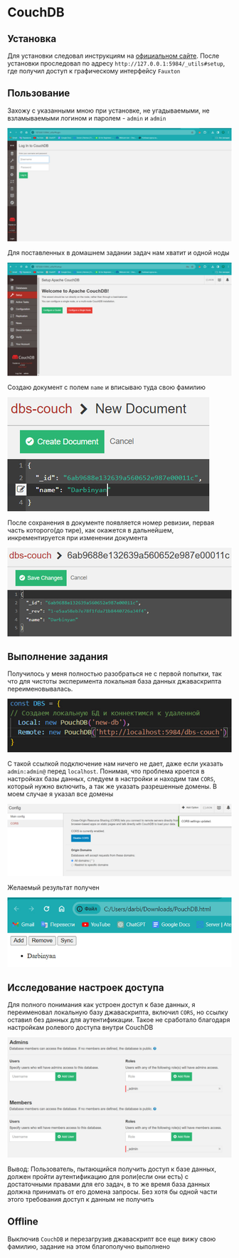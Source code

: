 # CouchDB

## Установка

Для установки следовал инструкциям на [официальном сайте](https://docs.couchdb.org/en/stable/install/windows.html).
После установки проследовал по адресу `http://127.0.0.1:5984/_utils#setup`, где получил доступ к графическому интерфейсу `Fauxton`

## Пользование

Захожу с указанными мною при установке, не угадываемыми, не взламываемыми логином и паролем - `admin` и `admin`

![alt image](https://github.com/tdarbinyan/sbertech-dbs/blob/main/homework3/images/image1.png?raw=true)

Для поставленных в домашнем задании задач нам хватит и одной ноды

![alt image](https://github.com/tdarbinyan/sbertech-dbs/blob/main/homework3/images/image2.png?raw=true)

Создаю документ с полем `name` и вписываю туда свою фамилию

![alt image](https://github.com/tdarbinyan/sbertech-dbs/blob/main/homework3/images/image3.png?raw=true)

После сохранения в документе появляется номер ревизии, первая часть которого(до тире), как окажется в дальнейшем, инкрементируется при изменении документа

![alt image](https://github.com/tdarbinyan/sbertech-dbs/blob/main/homework3/images/image4.png?raw=true)

## Выполнение задания

Получилось у меня полностью разобраться не с первой попытки, так что для чистоты эксперимента локальная база данных джаваскрипта переименовывалась.

![alt image](https://github.com/tdarbinyan/sbertech-dbs/blob/main/homework3/images/image5.png?raw=true)

С такой ссылкой подключение нам ничего не дает, даже если указать `admin:admin@` перед `localhost`.
Понимая, что проблема кроется в настройках базы данных, следуем в настройки и находим там `CORS`, который нужно включить, а так же указать разрешенные домены. В моем случае я указал все домены

![alt image](https://github.com/tdarbinyan/sbertech-dbs/blob/main/homework3/images/image6.png?raw=true)

Желаемый результат получен

![alt image](https://github.com/tdarbinyan/sbertech-dbs/blob/main/homework3/images/image7.png?raw=true)

## Исследование настроек доступа

Для полного понимания как устроен доступ к базе данных, я переименовал локальную базу джаваскрипта, включил `CORS`, но ссылку оставил без данных для аутентификации. Такое не сработало благодаря настройкам ролевого доступа внутри CouchDB

![alt image](https://github.com/tdarbinyan/sbertech-dbs/blob/main/homework3/images/image8.png?raw=true)

Вывод: Пользователь, пытающийся получить доступ к базе данных, должен пройти аутентификацию для роли(если они есть) с достаточными правами для его задач, в то же время база данных должна принимать от его домена запросы. Без хотя бы одной части этого требования доступ к данным не получить

## Offline

Выключив `CouchDB` и перезагрузив джаваскрипт все еще вижу свою фамилию, задание на этом благополучно выполнено



